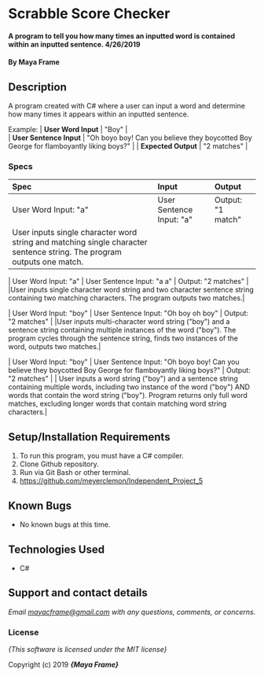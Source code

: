 # Scrabble Score Checker

#### A program to tell you how many times an inputted word is contained within an inputted sentence. 4/26/2019

#### By **Maya Frame**

## Description
A program created with C# where a user can input a word and determine how many times it appears within an inputted sentence.

Example:
| **User Word Input** | "Boy" |  
| **User Sentence Input** | "Oh boyo boy! Can you believe they boycotted Boy George for flamboyantly liking boys?" |
| **Expected Output** | "2 matches" |

### Specs
| Spec | Input | Output |
| :-------------     | :------------- | :------------- |
| User Word Input: "a" | User Sentence Input: "a" | Output: "1 match" |
| User inputs single character word string and matching single character sentence string. The program outputs one match.|

| User Word Input: "a" | User Sentence Input: "a a" | Output: "2 matches" |
|User inputs single character word string and two character sentence string containing two matching characters. The program outputs two matches.|

| User Word Input: "boy" | User Sentence Input: "Oh boy oh boy" | Output: "2 matches" |
|User inputs multi-character word string ("boy") and a sentence string containing multiple instances of the word ("boy"). The program cycles through the sentence string, finds two instances of the word, outputs two matches.|

| User Word Input: "boy" | User Sentence Input: "Oh boyo boy! Can you believe they boycotted Boy George for flamboyantly liking boys?" | Output: "2 matches" |
| User inputs a word string ("boy") and a sentence string containing multiple words, including two instance of the word ("boy") AND words that contain the word string ("boy"). Program returns only full word matches, excluding longer words that contain matching word string characters.|

## Setup/Installation Requirements

1. To run this program, you must have a C# compiler.
2. Clone Github repository.
3. Run via Git Bash or other terminal.
4. https://github.com/meyerclemon/Independent_Project_5

## Known Bugs
* No known bugs at this time.

## Technologies Used
* C#

## Support and contact details

_Email mayacframe@gmail.com with any questions, comments, or concerns._

### License

*{This software is licensed under the MIT license}*

Copyright (c) 2019 **_{Maya Frame}_**
